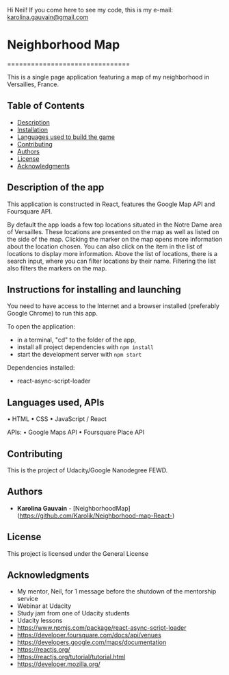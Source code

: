 Hi Neil! 
If you come here to see my code, this is my e-mail: 
karolina.gauvain@gmail.com

# Neighborhood Map
===============================

This is a single page application featuring a map of my neighborhood in Versailles, France.

## Table of Contents

* [Description](#description)
* [Installation](#instructions-for-installing-and-launching)
* [Languages used to build the game](#languages-used-to-build-the-game)
* [Contributing](#contributing)
* [Authors](#authors)
* [License](#license)
* [Acknowledgments](#acknowledgments)

## Description of the app

This application is constructed in React, features the Google Map API and Foursquare API.

By default the app loads a few top locations situated in the Notre Dame area of Versailles. These locations are presented on the map as well as listed on the side of the map.
Clicking the marker on the map opens more information about the location chosen.
You can also click on the item in the list of locations to display more information.
Above the list of locations, there is a search input, where you can filter locations by their name.
Filtering the list also filters the markers on the map.


## Instructions for installing and launching

You need to have access to the Internet and a browser installed (preferably Google Chrome) to run this app.

To open the application: 

* in a terminal, "cd" to the folder of the app,
* install all project dependencies with `npm install`
* start the development server with `npm start`

Dependencies installed:
* react-async-script-loader

## Languages used, APIs

•	HTML
•	CSS
•	JavaScript / React

APIs:
•   Google Maps API
•   Foursquare Place API

## Contributing

This is the project of Udacity/Google Nanodegree FEWD.

## Authors

* **Karolina Gauvain**  - [NeighborhoodMap] (https://github.com/Karolik/Neighborhood-map-React-)

## License

This project is licensed under the General License 

## Acknowledgments

* My mentor, Neil, for 1 message before the shutdown of the mentorship service
* Webinar at Udacity
* Study jam from one of Udacity students
* Udacity lessons
* https://www.npmjs.com/package/react-async-script-loader
* https://developer.foursquare.com/docs/api/venues
* https://developers.google.com/maps/documentation
* https://reactjs.org/
* https://reactjs.org/tutorial/tutorial.html
* https://developer.mozilla.org/
